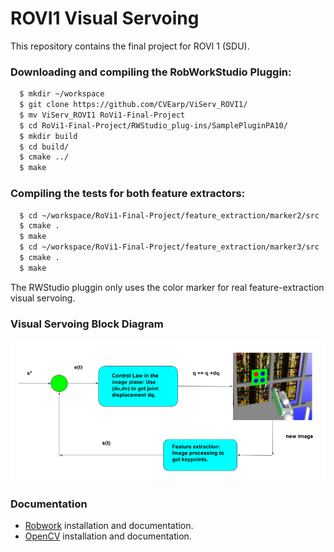 # ROVI1 Visual Servoing

This repository contains the final project for ROVI 1 (SDU).

### Downloading and compiling the RobWorkStudio Pluggin:

```sh
  $ mkdir ~/workspace
  $ git clone https://github.com/CVEarp/ViServ_ROVI1/
  $ mv ViServ_ROVI1 RoVi1-Final-Project
  $ cd RoVi1-Final-Project/RWStudio_plug-ins/SamplePluginPA10/
  $ mkdir build
  $ cd build/
  $ cmake ../
  $ make
```

### Compiling the tests for both feature extractors:

```sh
  $ cd ~/workspace/RoVi1-Final-Project/feature_extraction/marker2/src
  $ cmake .
  $ make
  $ cd ~/workspace/RoVi1-Final-Project/feature_extraction/marker3/src
  $ cmake .
  $ make
```

The RWStudio pluggin only uses the color marker for real feature-extraction visual servoing.

### Visual Servoing Block Diagram

![alt text](diagram.png)

### Documentation

- [Robwork](http://www.robwork.dk/apidoc/nightly/rw/) installation and documentation.
- [OpenCV](https://docs.opencv.org/3.4.0/d9/df8/tutorial_root.html) installation and documentation.
